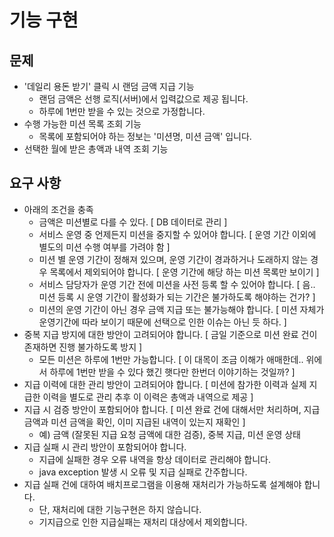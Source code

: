 # 기능 구현

## 문제

- '데일리 용돈 받기' 클릭 시 랜덤 금액 지급 기능
    - 랜덤 금액은 선행 로직(서버)에서 입력값으로 제공 됩니다.
    - 하루에 1번만 받을 수 있는 것으로 가정합니다.
- 수행 가능한 미션 목록 조회 기능
    - 목록에 포함되어야 하는 정보는 '미션명, 미션 금액' 입니다.
- 선택한 월에 받은 총액과 내역 조회 기능

## 요구 사항

- 아래의 조건을 충족
    - 금액은 미션별로 다를 수 있다. [ DB 데이터로 관리 ]
    - 서비스 운영 중 언제든지 미션을 중지할 수 있어야 합니다. [ 운영 기간 이외에 별도의 미션 수행 여부를 가려야 함 ]
    - 미션 별 운영 기간이 정해져 있으며, 운영 기간이 경과하거나 도래하지 않는 경우 목록에서 제외되어야 합니다. [ 운영 기간에 해당 하는 미션 목록만 보이기 ]
    - 서비스 담당자가 운영 기간 전에 미션을 사전 등록 할 수 있어야 합니다. [ 음.. 미션 등록 시 운영 기간이 활성화가 되는 기간은 불가하도록 해야하는 건가? ]
    - 미션의 운영 기간이 아닌 경우 금액 지급 또는 불가능해야 합니다. [ 미션 자체가 운영기간에 따라 보이기 때문에 선택으로 인한 이슈는 아닌 듯 하다. ]
- 중복 지급 방지에 대한 방안이 고려되어야 합니다. [ 금일 기준으로 미션 완료 건이 존재하면 진행 불가하도록 방지 ]
    - 모든 미션은 하루에 1번만 가능합니다. [ 이 대목이 조금 이해가 애매한데.. 위에서 하루에 1번만 받을 수 있다 했긴 햇다만 한번더 이야기하는 것일까? ]
- 지급 이력에 대한 관리 방안이 고려되어야 합니다. [ 미션에 참가한 이력과 실제 지급한 이력을 별도로 관리 추후 이 이력은 총액과 내역으로 제공 ]
- 지급 시 검증 방안이 포함되어야 합니다. [ 미션 완료 건에 대해서만 처리하며, 지급금액과 미션 금액을 확인, 이미 지급된 내역이 있는지 재확인 ]
    - 예) 금액 (잘못된 지급 요청 금액에 대한 검증), 중복 지급, 미션 운영 상태
- 지급 실패 시 관리 방안이 포함되어야 합니다.
    - 지급에 실패한 경우 오류 내역을 항상 데이터로 관리해야 합니다.
    - java exception 발생 시 오류 및 지급 실패로 간주합니다.
- 지급 실패 건에 대하여 배치프로그램을 이용해 재처리가 가능하도록 설계해야 합니다.
    - 단, 재처리에 대한 기능구현은 하지 않습니다.
    - 기지급으로 인한 지급실패는 재처리 대상에서 제외합니다.
